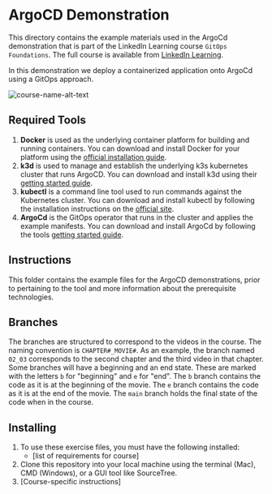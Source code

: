 # ArgoCD Demonstration
This directory contains the example materials used in the ArgoCd demonstration that is part of the LinkedIn Learning course `GitOps Foundations`. The full course is available from [LinkedIn Learning][lil-course-url].

In this demonstration we deploy a containerized application onto ArgoCd using a GitOps approach.

![course-name-alt-text][lil-thumbnail-url] 

## Required Tools
1.  **Docker** is used as the underlying container platform for building and running containers.  You can download and install Docker for your platform using the [official installation guide][docker-install].
2.  **k3d** is used to manage and establish the underlying k3s kubernetes cluster that runs ArgoCD.  You can download and install k3d using their [getting started guide][k3d-start].
3.  **kubectl** is a command line tool used to run commands against the Kubernetes cluster.  You can download and install kubectl by following the installation instructions on the [official site][kube-site].
4.  **ArgoCd** is the GitOps operator that runs in the cluster and applies the example manifests.  You can download and install ArgoCd by following the tools [getting started guide][argo-start].

## Instructions
This folder contains the example files for the ArgoCD demonstrations, prior to  pertaining to the tool and more information about the prerequisite technologies.

## Branches
The branches are structured to correspond to the videos in the course. The naming convention is `CHAPTER#_MOVIE#`. As an example, the branch named `02_03` corresponds to the second chapter and the third video in that chapter. 
Some branches will have a beginning and an end state. These are marked with the letters `b` for "beginning" and `e` for "end". The `b` branch contains the code as it is at the beginning of the movie. The `e` branch contains the code as it is at the end of the movie. The `main` branch holds the final state of the code when in the course.

## Installing
1. To use these exercise files, you must have the following installed:
	- [list of requirements for course]
2. Clone this repository into your local machine using the terminal (Mac), CMD (Windows), or a GUI tool like SourceTree.
3. [Course-specific instructions]


[0]: # (Replace these placeholder URLs with actual course URLs)

[lil-course-url]: https://www.linkedin.com/learning/
[lil-thumbnail-url]: http://
[k3d-start]: https://k3d.io/#installation
[docker-install]: https://docs.docker.com/engine/install/
[kube-site]: https://kubernetes.io/docs/tasks/tools/
[argo-start]: https://argoproj.github.io/argo-cd/getting_started/
